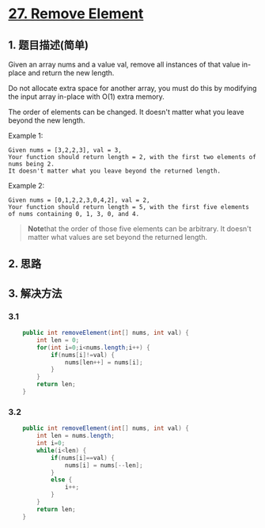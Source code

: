 # [27. Remove Element](https://leetcode-cn.com/problems/remove-element/)

## 1. 题目描述(简单)

Given an array nums and a value val, remove all instances of that value in-place and return the new length.

Do not allocate extra space for another array, you must do this by modifying the input array in-place with O(1) extra memory.

The order of elements can be changed. It doesn't matter what you leave beyond the new length.

Example 1:
```
Given nums = [3,2,2,3], val = 3,
Your function should return length = 2, with the first two elements of nums being 2.
It doesn't matter what you leave beyond the returned length.
```

Example 2:
```
Given nums = [0,1,2,2,3,0,4,2], val = 2,
Your function should return length = 5, with the first five elements of nums containing 0, 1, 3, 0, and 4.
```
> **Note**that the order of those five elements can be arbitrary.
> It doesn't matter what values are set beyond the returned length.


## 2. 思路

## 3. 解决方法

### 3.1 



```java
    public int removeElement(int[] nums, int val) {
        int len = 0;
        for(int i=0;i<nums.length;i++) {
        	if(nums[i]!=val) {
        		nums[len++] = nums[i];
        	}
        }
        return len;
    }
```



### 3.2 


```java
    public int removeElement(int[] nums, int val) {
        int len = nums.length;
        int i=0;
        while(i<len) {
        	if(nums[i]==val) {
        		nums[i] = nums[--len];
        	}
        	else {
        		i++;
        	}
        }
        return len;
    }
```

